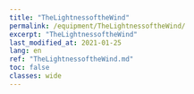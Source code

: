 ```yaml
---
title: "TheLightnessoftheWind"
permalink: /equipment/TheLightnessoftheWind/
excerpt: "TheLightnessoftheWind"
last_modified_at: 2021-01-25
lang: en
ref: "TheLightnessoftheWind.md"
toc: false
classes: wide
---
```


